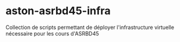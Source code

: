 # aston-asrbd45-infra
Collection de scripts permettant de déployer l'infrastructure virtuelle nécessaire pour les cours d'ASRBD45
